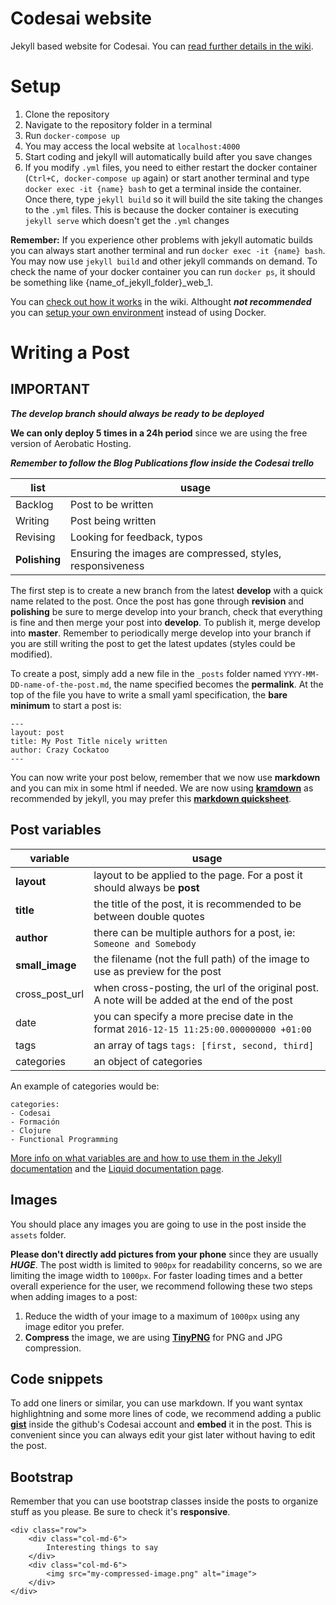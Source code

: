 # Codesai website

Jekyll based website for Codesai. You can [read further details in the wiki](https://bitbucket.org/codesai/codesaiweb/wiki/Home).


# Setup

1. Clone the repository
2. Navigate to the repository folder in a terminal
3. Run `docker-compose up`
4. You may access the local website at `localhost:4000`
5. Start coding and jekyll will automatically build after you save changes
6. If you modify `.yml` files, you need to either restart the docker container (`Ctrl+C, docker-compose up` again) or start another terminal and type `docker exec -it {name} bash` to get a terminal inside the container. Once there, type `jekyll build` so it will build the site taking the changes to the `.yml` files. This is because the docker container is executing `jekyll serve` which doesn't get the `.yml` changes

**Remember:** If you experience other problems with jekyll automatic builds you can always start another terminal and run `docker exec -it {name} bash`. You may now use `jekyll build` and other jekyll commands on demand.
To check the name of your docker container you can run `docker ps`, it should be something like {name_of_jekyll_folder}_web_1.

You can [check out how it works](https://bitbucket.org/codesai/codesaiweb/wiki/Home#markdown-header-docker-details) in the wiki.
Althought ***not recommended*** you can [setup your own environment](https://bitbucket.org/codesai/codesaiweb/wiki/Home#markdown-header-setup-in-your-own-environment) instead of using Docker.


# Writing a Post

## IMPORTANT

***The develop branch should always be ready to be deployed***

**We can only deploy 5 times in a 24h period** since we are using the free version of Aerobatic Hosting.

***Remember to follow the Blog Publications flow inside the Codesai trello***

| list          | usage         |
|---------------|---------------|
| Backlog       | Post to be written |
| Writing       | Post being written |
| Revising      | Looking for feedback, typos |
| **Polishing** | Ensuring the images are compressed, styles, responsiveness |

The first step is to create a new branch from the latest **develop** with a quick name related to the post. Once the post has gone through **revision** and **polishing** be sure to merge develop into your branch, check that everything is fine and then merge your post into **develop**. To publish it, merge develop into **master**. Remember to periodically merge develop into your branch if you are still writing the post to get the latest updates (styles could be modified).

To create a post, simply add a new file in the `_posts` folder named `YYYY-MM-DD-name-of-the-post.md`, the name specified becomes the **permalink**. At the top of the file you have to write a small yaml specification, the **bare minimum** to start a post is:
```
---
layout: post
title: My Post Title nicely written
author: Crazy Cockatoo
---
```
You can now write your post below, remember that we now use **markdown** and you can mix in some html if needed. We are now using [**kramdown**](https://kramdown.gettalong.org/quickref.html) as recommended by jekyll, you may prefer this [**markdown quicksheet**](https://github.com/adam-p/markdown-here/wiki/Markdown-Cheatsheet).


## Post variables

| variable | usage |
|----------|-------|
| **layout** | layout to be applied to the page. For a post it should always be **post** |
| **title**  | the title of the post, it is recommended to be between double quotes |
| **author** | there can be multiple authors for a post, ie: `Someone and Somebody` |
| **small_image** | the filename (not the full path) of the image to use as preview for the post |
| cross_post_url | when cross-posting, the url of the original post. A note will be added at the end of the post |
| date | you can specify a more precise date in the format `2016-12-15 11:25:00.000000000 +01:00` |
| tags | an array of tags `tags: [first, second, third]` |
| categories | an object of categories |

An example of categories would be:
```
categories:
- Codesai
- Formación
- Clojure
- Functional Programming
```

[More info on what variables are and how to use them in the Jekyll documentation](https://jekyllrb.com/docs/variables/) and the [Liquid documentation page](http://shopify.github.io/liquid/basics/introduction/).


## Images

You should place any images you are going to use in the post inside the `assets` folder.

**Please don't directly add pictures from your phone** since they are usually ***HUGE***. The post width is limited to `900px` for readability concerns, so we are limiting the image width to `1000px`. For faster loading times and a better overall experience for the user, we recommend following these two steps when adding images to a post:

1. Reduce the width of your image to a maximum of `1000px` using any image editor you prefer.
2. **Compress** the image, we are using [**TinyPNG**](https://tinypng.com/) for PNG and JPG compression.


## Code snippets

To add one liners or similar, you can use markdown. If you want syntax highlightning and some more lines of code, we recommend adding a public [**gist**](https://gist.github.com/) inside the github's Codesai account and **embed** it in the post.
This is convenient since you can always edit your gist later without having to edit the post.


## Bootstrap

Remember that you can use bootstrap classes inside the posts to organize stuff as you please. Be sure to check it's **responsive**.

```
<div class="row">
    <div class="col-md-6">
        Interesting things to say
    </div>
    <div class="col-md-6">
        <img src="my-compressed-image.png" alt="image">
    </div>
</div>
```
